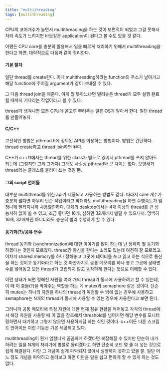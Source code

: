 ```yaml
---
title: "multithreading"
tags: [multithreading]
---
```


CPU의 코어개수가 늘면서 multithreading을 하는 것이 보편적이 되었고 그걸 못해서 처리 속도가 느려지면 바보같은 application이 된다고 볼 수도 있을 것 같다.

어쨌든 CPU core를 충분히 활용해서 일을 빠르게 처리하기 위해서 multithreading을 한다고 하면, 대략적으로 다음과 같이 정리한다.

#### 기본 절차

일단 thread를 create한다. 이때 multithreading하려는 function의 주소가 날아가고 해당 function에 주어질 argument가 같이 보내질 수 있다.

그 다음 thread join을 해준다. 이게 뭘 뜻하느냐면 벌려놓은 thread가 모두 실행 완료될 때까지 기다리는 작업이라고 볼 수 있다.

thread가 생겨나면 모든 CPU에 골고루 뿌려주는 일은 OS가 알아서 한다. 일단 thread를 만들어놓자.

#### C/C++

고전적인 방법은 pthread.h에 정의된 API를 이용하는 방법이다. 방법은 간단하다. thread create하고 thread join하면 된다.

C++가 c++11에서는 thread를 위한 class가 별도로 있어서 pthread를 쓰지 않아도 되는데 (그렇지만 그게 그거다) 그래도 사실상 pthread와 큰 차이는 없다. 모양새가 thread라는 클래스를 불러다 쓰는 것일 뿐.

#### 그외 script 언어들

대부분 multithread를 위한 api가 제공되고 사용하는 방법도 같다. 따라서 core 개수가 충분히 많다면 아무리 단순 작업이라고 하더라도 multithreading을 하면 수행속도가 엄청나게 빨라지니까 사용할만하다. 대개의 desktop에서는 4개 이상의 thread를 큰 성능저하 없이 쓸 수 있고, 조금 좋다면 16개, 심하면 32개까지 벌릴 수 있으니까. 명백히 16배, 32배까진 아니더라도 충분히 빨리 수행하게 할 수 있다.

#### 동기화(?)/공유 변수

thread 동기화 (synchronization)에 대한 이야기를 많이 하는데 난 정확히 뭘 동기화하겠다는 것인지 모르겠다. thread간 통신을 한다는 소리도 있는데 여전히 잘 모르겠고. 어차피 shared memory를 하나 정해놓고 그곳에 데이터를 쓰고 읽고 하는 식으로 통신을 하는 것이고 동기화라고 하는 것 마찬가지로 공통 메모리를 하나 놓고 그곳에 상태변수를 넣어놓고 모든 thread가 고립되지 않고 동작하게 한다는 뜻으로 이해할 수 있다.

이런 상태가 되면 정해진 자원을 여러 개의 thread가 동시에 사용하려고 할 수 있는데, 이 때 이 충돌(?)을 막아주는 역할을 하는 게 mutex와 semaphore 같은 것이다. 단순히 mutex는 하나의 자원을 하나의 thread가 독점할 수 밖에 없는 경우에 사용하고 semaphore는 N개의 thread가 동시에 사용할 수 있는 경우에 사용한다고 보면 된다. 

그러니까 공통 메모리에 특정 자원에 대한 현재 점유 현황을 적어놓고 각각의 thread에서 해당 자원을 사용할 때 이 값을 참조해서 threshold를 넘어가면 해당 변수를 모니터링하면서 대기하고 그렇지 않으면 사용하게끔 하는 식인 것이다. c++이든 다른 스크립트 언어이든 이런 기능은 기본 제공되고 있다. 

multithreading이 뭔가 엄청나게 꼼꼼하게 하겠다면 복잡해질 수 있지만 단순히 내가 하려는 일을 N개의 처리기에 병렬로 돌리겠다고 하면 단순히 코드 몇 줄 더 넣는 것으로 쉽게 해결된다. 다만 그 개념이 쉽게 파악되지 않아서 실행하지 못하고 있을 뿐. 일단 어느 정도 개념을 파악하고 돌려보고 하면 이만큼 일을 쉽고 편하게 할 수 있게 하는 것도 없다.
